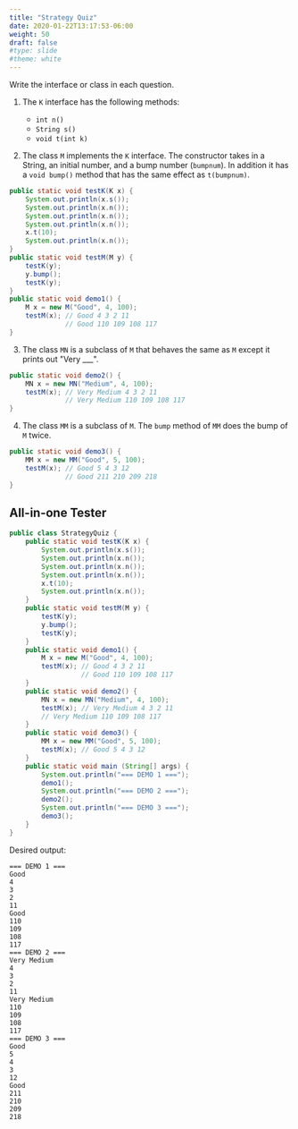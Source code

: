 ```yaml
---
title: "Strategy Quiz"
date: 2020-01-22T13:17:53-06:00
weight: 50
draft: false
#type: slide
#theme: white
---
```


Write the interface or class in each question.

1. The `K` interface has the following methods:
   
   * `int n()`
   * `String s()`
   * `void t(int k)`
       
2. The class `M` implements the `K` interface.
The constructor takes in a String, an initial number, and a bump
number (`bumpnum`). 
In addition it has a `void bump()` method that 
has the same effect as `t(bumpnum)`.

```java
public static void testK(K x) {
    System.out.println(x.s());
    System.out.println(x.n());
    System.out.println(x.n());
    System.out.println(x.n());
    x.t(10);
    System.out.println(x.n());  
}
public static void testM(M y) {
    testK(y);
    y.bump();
    testK(y);
}
public static void demo1() {
    M x = new M("Good", 4, 100);
    testM(x); // Good 4 3 2 11
              // Good 110 109 108 117
}
```

3. The class `MN` is a subclass of `M` that behaves the same as `M`
   except it prints out "Very ___".
   
```java
public static void demo2() {
    MN x = new MN("Medium", 4, 100);
    testM(x); // Very Medium 4 3 2 11
              // Very Medium 110 109 108 117
}
```

4. The class `MM` is a subclass of `M`. The `bump` method of `MM` 
does the bump of `M` twice.

```java
public static void demo3() {
    MM x = new MM("Good", 5, 100);
    testM(x); // Good 5 4 3 12
              // Good 211 210 209 218
}
```


## All-in-one Tester

```java
public class StrategyQuiz {
    public static void testK(K x) {
        System.out.println(x.s());
        System.out.println(x.n());
        System.out.println(x.n());
        System.out.println(x.n());
        x.t(10);
        System.out.println(x.n());
    }
    public static void testM(M y) {
        testK(y);
        y.bump();
        testK(y);
    }
    public static void demo1() {
        M x = new M("Good", 4, 100);
        testM(x); // Good 4 3 2 11
                  // Good 110 109 108 117
    }
    public static void demo2() {
        MN x = new MN("Medium", 4, 100);
        testM(x); // Very Medium 4 3 2 11
        // Very Medium 110 109 108 117
    }
    public static void demo3() {
        MM x = new MM("Good", 5, 100);
        testM(x); // Good 5 4 3 12
    }
    public static void main (String[] args) {
        System.out.println("=== DEMO 1 ===");
        demo1();
        System.out.println("=== DEMO 2 ===");   
        demo2();
        System.out.println("=== DEMO 3 ===");
        demo3();
    }
}
```

Desired output:

```
=== DEMO 1 ===
Good
4
3
2
11
Good
110
109
108
117
=== DEMO 2 ===
Very Medium
4
3
2
11
Very Medium
110
109
108
117
=== DEMO 3 ===
Good
5
4
3
12
Good
211
210
209
218
```
